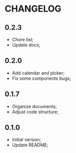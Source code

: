 # CHANGELOG

## 0.2.3

- Chore list;
- Update docs;

## 0.2.0

- Add calendar and picker;
- Fix some components bugs;

## 0.1.7

- Organize documents;
- Adjust code structure;

## 0.1.0

- Initial version;
- Update README;

